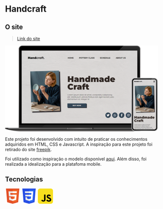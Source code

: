 # Handcraft

## O site

> [Link do site](https://diaspaulo.github.io/handcraft/site)

![mockup](./arquivos/mockup.png "Mockup Handcraft")

Este projeto foi desenvolvido com intuito de praticar os conhecimentos adquiridos em HTML, CSS e Javascript. A inspiração para este projeto foi retirado do site
[freepik](https://br.freepik.com/).

Foi utilizado como inspiração o modelo disponível [aqui](https://br.freepik.com/psd-gratuitas/modelo-de-pagina-de-destino-de-arte-e-artesanato_13271491.htm). Além disso, foi realizada a idealização para a platafoma mobile. 

## Tecnologias

<!-- Desenvolvido utilizado as tecnologias HTML, CSS e Javascript. -->

<img src="./arquivos/html5-svgrepo-com.svg" width="50">
<img src="./arquivos/css3-svgrepo-com.svg" width="50">
<img src="./arquivos/javascript-svgrepo-com.svg" width="50">